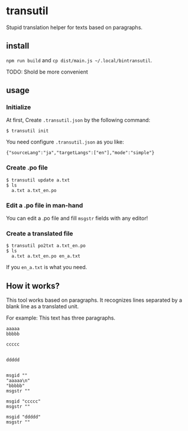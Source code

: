 # transutil

Stupid translation helper for texts based on paragraphs.

## install

`npm run build` and `cp dist/main.js ~/.local/bintransutil`.

TODO: Shold be more convenient

## usage

### Initialize 

At first, Create `.transutil.json` by the following command:

```console
$ transutil init
```

You need configure `.transutil.json` as you like:

```
{"sourceLang":"ja","targetLangs":["en"],"mode":"simple"}
```


### Create .po file

```console
$ transutil update a.txt
$ ls                     
  a.txt a.txt_en.po
```

### Edit a .po file in man-hand

You can edit a .po file and fill `msgstr` fields with any editor!

### Create a translated file

```console
$ transutil po2txt a.txt_en.po
$ ls                     
  a.txt a.txt_en.po en_a.txt
```


If you
`en_a.txt` is what you need.

## How it works?

This tool works based on paragraphs.
It recognizes lines separated by a blank line as a translated unit.

For example: This text has three paragraphs.

```
aaaaa
bbbbb

ccccc


ddddd


```

```
msgid ""
"aaaaa\n"
"bbbbb"
msgstr ""

msgid "ccccc"
msgstr ""

msgid "ddddd"
msgstr ""
```